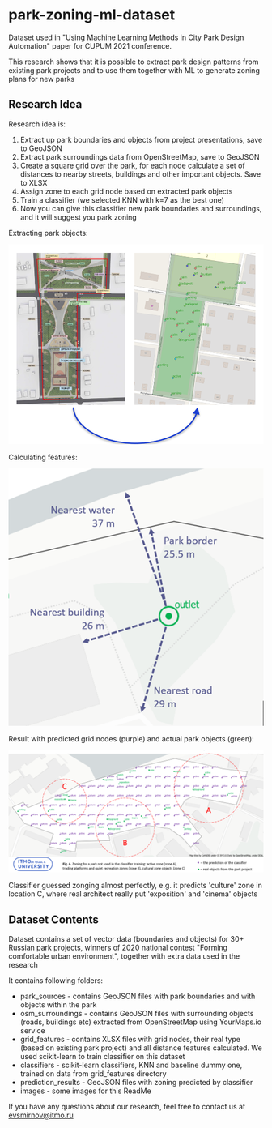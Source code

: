 # park-zoning-ml-dataset
Dataset used in "Using Machine Learning Methods in City Park Design Automation" paper for CUPUM 2021 conference.

This research shows that it is possible to extract park design patterns from existing park projects and to use them together with ML to generate zoning plans for new parks

## Research Idea

Research idea is:

1. Extract up park boundaries and objects from project presentations, save to GeoJSON
2. Extract park surroundings data from OpenStreetMap, save to GeoJSON
3. Create a square grid over the park, for each node calculate a set of distances to nearby streets, buildings and other important objects. Save to XLSX
4. Assign zone to each grid node based on extracted park objects
5. Train a classifier (we selected KNN with k=7 as the best one)
6. Now you can give this classifier new park boundaries and surroundings, and it will suggest you park zoning

Extracting park objects:

![Extracting park objects](images/image_1.png)

Calculating features:

![Extracting park objects](images/image_2.png)

Result with predicted grid nodes (purple) and actual park objects (green):

![Prediction results](images/image_3.png)

Classifier guessed zonging almost perfectly, e.g. it predicts 'culture' zone in location C, where real architect really put 'exposition' and 'cinema' objects


## Dataset Contents

Dataset contains a set of vector data (boundaries and objects) for 30+ Russian park projects, winners of 2020 national contest "Forming comfortable urban environment", together with extra data used in the research

It contains following folders:

* park_sources - contains GeoJSON files with park boundaries and with objects within the park
* osm_surroundings - contains GeoJSON files with surrounding objects (roads, buildings etc) extracted from OpenStreetMap using YourMaps.io service
* grid_features - contains XLSX files with grid nodes, their real type (based on existing park project) and all distance features calculated. We used scikit-learn to train classifier on this dataset
* classifiers - scikit-learn classifiers, KNN and baseline dummy one, trained on data from grid_features directory
* prediction_results - GeoJSON files with zoning predicted by classifier
* images - some images for this ReadMe

If you have any questions about our research, feel free to contact us at evsmirnov@itmo.ru
